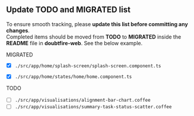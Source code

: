 ## Update TODO and MIGRATED list

To ensure smooth tracking, please **update this list before committing any changes**.  
Completed items should be moved from **TODO** to **MIGRATED** inside the **README** file in **doubtfire-web**.
See the below example.

MIGRATED
- [x] `./src/app/home/splash-screen/splash-screen.component.ts`
- [x] `./src/app/home/states/home/home.component.ts`


TODO
- [ ] `./src/app/visualisations/alignment-bar-chart.coffee`
- [ ] `./src/app/visualisations/summary-task-status-scatter.coffee`
